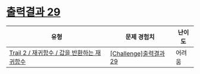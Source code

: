 # [출력결과 29](https://https://en.codetree.ai/trails/complete/curated-cards/challenge-reading-k201631)

|유형|문제 경험치|난이도|
|---|---|---|
|[Trail 2 / 재귀함수 / 값을 반환하는 재귀함수](https://https://en.codetree.ai/trail-info/novice-mid/)|[[Challenge]출력결과 29](https://https://en.codetree.ai/trails/complete/curated-cards/challenge-reading-k201631/)|어려움|

